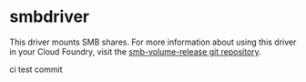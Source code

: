 # smbdriver
This driver mounts SMB shares. For more information about using this driver in your Cloud Foundry, visit the [smb-volume-release git repository](https://github.com/cloudfoundry/smb-volume-release).

ci test commit
